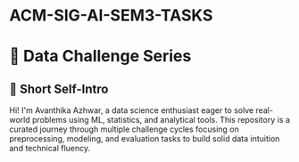 # ACM-SIG-AI-SEM3-TASKS



# 🧠 Data Challenge Series

## 👤 Short Self-Intro

Hi! I'm Avanthika Azhwar, a data science enthusiast eager to solve real-world problems using ML, statistics, and analytical tools. This repository is a curated journey through multiple challenge cycles focusing on preprocessing, modeling, and evaluation tasks to build solid data intuition and technical fluency.

